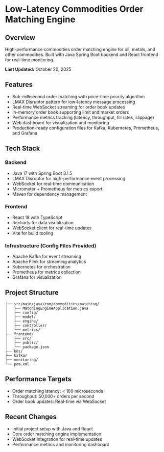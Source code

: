 # Low-Latency Commodities Order Matching Engine

## Overview
High-performance commodities order matching engine for oil, metals, and other commodities. Built with Java Spring Boot backend and React frontend for real-time monitoring.

**Last Updated:** October 20, 2025

## Features
- Sub-millisecond order matching with price-time priority algorithm
- LMAX Disruptor pattern for low-latency message processing
- Real-time WebSocket streaming for order book updates
- In-memory order book supporting limit and market orders
- Performance metrics tracking (latency, throughput, fill rates, slippage)
- Web dashboard for visualization and monitoring
- Production-ready configuration files for Kafka, Kubernetes, Prometheus, and Grafana

## Tech Stack

### Backend
- Java 17 with Spring Boot 3.1.5
- LMAX Disruptor for high-performance event processing
- WebSocket for real-time communication
- Micrometer + Prometheus for metrics export
- Maven for dependency management

### Frontend
- React 18 with TypeScript
- Recharts for data visualization
- WebSocket client for real-time updates
- Vite for build tooling

### Infrastructure (Config Files Provided)
- Apache Kafka for event streaming
- Apache Flink for streaming analytics
- Kubernetes for orchestration
- Prometheus for metrics collection
- Grafana for visualization

## Project Structure
```
├── src/main/java/com/commodities/matching/
│   ├── MatchingEngineApplication.java
│   ├── config/
│   ├── model/
│   ├── engine/
│   ├── controller/
│   └── metrics/
├── frontend/
│   ├── src/
│   ├── public/
│   └── package.json
├── k8s/
├── kafka/
├── monitoring/
└── pom.xml
```

## Performance Targets
- Order matching latency: < 100 microseconds
- Throughput: 50,000+ orders per second
- Order book updates: Real-time via WebSocket

## Recent Changes
- Initial project setup with Java and React
- Core order matching engine implementation
- WebSocket integration for real-time updates
- Performance metrics and monitoring dashboard
